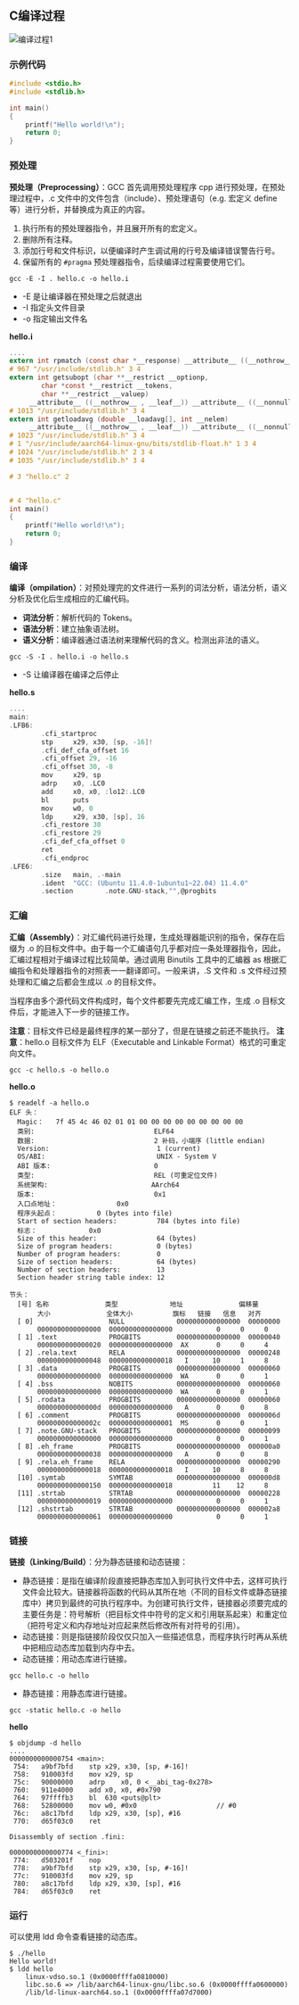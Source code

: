 ## C编译过程

![编译过程1](images/编译过程1.png)

### 示例代码

```c
#include <stdio.h>
#include <stdlib.h>

int main()
{
    printf("Hello world!\n");
    return 0;
}
```

### 预处理

**预处理（Preprocessing）**：GCC 首先调用预处理程序 cpp 进行预处理，在预处理过程中，.c 文件中的文件包含（include）、预处理语句（e.g. 宏定义 define 等）进行分析，并替换成为真正的内容。

1. 执行所有的预处理器指令，并且展开所有的宏定义。
2. 删除所有注释。
3. 添加行号和文件标识，以便编译时产生调试用的行号及编译错误警告行号。
4. 保留所有的 `#pragma` 预处理器指令，后续编译过程需要使用它们。

```shell
gcc -E -I . hello.c -o hello.i
```

- -E 是让编译器在预处理之后就退出
- -I 指定头文件目录
- -o 指定输出文件名

**hello.i**

```c
....
extern int rpmatch (const char *__response) __attribute__ ((__nothrow__ , __leaf__)) __attribute__ ((__nonnull__ (1))) ;
# 967 "/usr/include/stdlib.h" 3 4
extern int getsubopt (char **__restrict __optionp,
        char *const *__restrict __tokens,
        char **__restrict __valuep)
     __attribute__ ((__nothrow__ , __leaf__)) __attribute__ ((__nonnull__ (1, 2, 3))) ;
# 1013 "/usr/include/stdlib.h" 3 4
extern int getloadavg (double __loadavg[], int __nelem)
     __attribute__ ((__nothrow__ , __leaf__)) __attribute__ ((__nonnull__ (1)));
# 1023 "/usr/include/stdlib.h" 3 4
# 1 "/usr/include/aarch64-linux-gnu/bits/stdlib-float.h" 1 3 4
# 1024 "/usr/include/stdlib.h" 2 3 4
# 1035 "/usr/include/stdlib.h" 3 4

# 3 "hello.c" 2


# 4 "hello.c"
int main()
{
    printf("Hello world!\n");
    return 0;
}
```

### 编译

**编译（ompilation）**：对预处理完的文件进行一系列的词法分析，语法分析，语义分析及优化后生成相应的汇编代码。

- **词法分析**：解析代码的 Tokens。
- **语法分析**：建立抽象语法树。
- **语义分析**：编译器通过语法树来理解代码的含义。检测出非法的语义。

```shell
gcc -S -I . hello.i -o hello.s
```

- -S 让编译器在编译之后停止

**hello.s**

```c
....
main:
.LFB6:
        .cfi_startproc
        stp     x29, x30, [sp, -16]!
        .cfi_def_cfa_offset 16
        .cfi_offset 29, -16
        .cfi_offset 30, -8
        mov     x29, sp
        adrp    x0, .LC0
        add     x0, x0, :lo12:.LC0
        bl      puts
        mov     w0, 0
        ldp     x29, x30, [sp], 16
        .cfi_restore 30
        .cfi_restore 29
        .cfi_def_cfa_offset 0
        ret
        .cfi_endproc
.LFE6:
        .size   main, .-main
        .ident  "GCC: (Ubuntu 11.4.0-1ubuntu1~22.04) 11.4.0"
        .section        .note.GNU-stack,"",@progbits
```

### 汇编

**汇编（Assembly）**：对汇编代码进行处理，生成处理器能识别的指令，保存在后缀为 .o 的目标文件中。由于每一个汇编语句几乎都对应一条处理器指令，因此，汇编过程相对于编译过程比较简单。通过调用 Binutils 工具中的汇编器 as 根据汇编指令和处理器指令的对照表一一翻译即可。一般来讲，.S 文件和 .s 文件经过预处理和汇编之后都会生成以 .o 的目标文件。

当程序由多个源代码文件构成时，每个文件都要先完成汇编工作，生成 .o 目标文件后，才能进入下一步的链接工作。

**注意**：目标文件已经是最终程序的某一部分了，但是在链接之前还不能执行。
**注意**：hello.o 目标文件为 ELF（Executable and Linkable Format）格式的可重定向文件。

```shell
gcc -c hello.s -o hello.o
```

**hello.o**

```shell
$ readelf -a hello.o
ELF 头：
  Magic：   7f 45 4c 46 02 01 01 00 00 00 00 00 00 00 00 00 
  类别:                              ELF64
  数据:                              2 补码，小端序 (little endian)
  Version:                           1 (current)
  OS/ABI:                            UNIX - System V
  ABI 版本:                          0
  类型:                              REL (可重定位文件)
  系统架构:                          AArch64
  版本:                              0x1
  入口点地址：               0x0
  程序头起点：          0 (bytes into file)
  Start of section headers:          784 (bytes into file)
  标志：             0x0
  Size of this header:               64 (bytes)
  Size of program headers:           0 (bytes)
  Number of program headers:         0
  Size of section headers:           64 (bytes)
  Number of section headers:         13
  Section header string table index: 12

节头：
  [号] 名称              类型             地址              偏移量
       大小              全体大小          旗标   链接   信息   对齐
  [ 0]                   NULL             0000000000000000  00000000
       0000000000000000  0000000000000000           0     0     0
  [ 1] .text             PROGBITS         0000000000000000  00000040
       0000000000000020  0000000000000000  AX       0     0     4
  [ 2] .rela.text        RELA             0000000000000000  00000248
       0000000000000048  0000000000000018   I      10     1     8
  [ 3] .data             PROGBITS         0000000000000000  00000060
       0000000000000000  0000000000000000  WA       0     0     1
  [ 4] .bss              NOBITS           0000000000000000  00000060
       0000000000000000  0000000000000000  WA       0     0     1
  [ 5] .rodata           PROGBITS         0000000000000000  00000060
       000000000000000d  0000000000000000   A       0     0     8
  [ 6] .comment          PROGBITS         0000000000000000  0000006d
       000000000000002c  0000000000000001  MS       0     0     1
  [ 7] .note.GNU-stack   PROGBITS         0000000000000000  00000099
       0000000000000000  0000000000000000           0     0     1
  [ 8] .eh_frame         PROGBITS         0000000000000000  000000a0
       0000000000000038  0000000000000000   A       0     0     8
  [ 9] .rela.eh_frame    RELA             0000000000000000  00000290
       0000000000000018  0000000000000018   I      10     8     8
  [10] .symtab           SYMTAB           0000000000000000  000000d8
       0000000000000150  0000000000000018          11    12     8
  [11] .strtab           STRTAB           0000000000000000  00000228
       0000000000000019  0000000000000000           0     0     1
  [12] .shstrtab         STRTAB           0000000000000000  000002a8
       0000000000000061  0000000000000000           0     0     1
```

### 链接

**链接（Linking/Build）**：分为静态链接和动态链接：

- 静态链接：是指在编译阶段直接把静态库加入到可执行文件中去，这样可执行文件会比较大。链接器将函数的代码从其所在地（不同的目标文件或静态链接库中）拷贝到最终的可执行程序中。为创建可执行文件，链接器必须要完成的主要任务是：符号解析（把目标文件中符号的定义和引用联系起来）和重定位（把符号定义和内存地址对应起来然后修改所有对符号的引用）。
- 动态链接：则是指链接阶段仅仅只加入一些描述信息，而程序执行时再从系统中把相应动态库加载到内存中去。
- 动态链接：用动态库进行链接。

```shell
gcc hello.c -o hello
```

- 静态链接：用静态库进行链接。

```shell
gcc -static hello.c -o hello
```

**hello**

```shell
$ objdump -d hello
....
0000000000000754 <main>:
 754:	a9bf7bfd 	stp	x29, x30, [sp, #-16]!
 758:	910003fd 	mov	x29, sp
 75c:	90000000 	adrp	x0, 0 <__abi_tag-0x278>
 760:	911e4000 	add	x0, x0, #0x790
 764:	97ffffb3 	bl	630 <puts@plt>
 768:	52800000 	mov	w0, #0x0                   	// #0
 76c:	a8c17bfd 	ldp	x29, x30, [sp], #16
 770:	d65f03c0 	ret

Disassembly of section .fini:

0000000000000774 <_fini>:
 774:	d503201f 	nop
 778:	a9bf7bfd 	stp	x29, x30, [sp, #-16]!
 77c:	910003fd 	mov	x29, sp
 780:	a8c17bfd 	ldp	x29, x30, [sp], #16
 784:	d65f03c0 	ret
```

### 运行

可以使用  ldd 命令查看链接的动态库。

```shell
$ ./hello 
Hello world!
$ ldd hello
	linux-vdso.so.1 (0x0000ffffa0810000)
	libc.so.6 => /lib/aarch64-linux-gnu/libc.so.6 (0x0000ffffa0600000)
	/lib/ld-linux-aarch64.so.1 (0x0000ffffa07d7000)
```

